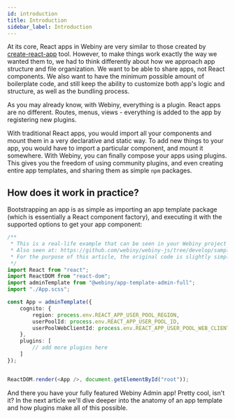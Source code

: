 ```yaml
---
id: introduction
title: Introduction
sidebar_label: Introduction
---
```


At its core, React apps in Webiny are very similar to those created by [create-react-app](https://create-react-app.dev/) tool. However, to make things work exactly the way we wanted them to, we had to think differently about how we approach app structure and file organization. We want to be able to share apps, not React components. We also want to have the minimum possible amount of boilerplate code, and still keep the ability to customize both app's logic and structure, as well as the bundling process.

As you may already know, with Webiny, everything is a plugin. React apps are no different. Routes, menus, views - everything is added to the app by registering new plugins.

With traditional React apps, you would import all your components and mount them in a very declarative and static way. To add new things to your app, you would have to import a particular component, and mount it somewhere. With Webiny, you can finally compose your apps using plugins. This gives you the freedom of using community plugins, and even creating entire app templates, and sharing them as simple `npm` packages.

## How does it work in practice?

Bootstrapping an app is as simple as importing an app template package (which is essentially a React component factory), and executing it with the supported options to get your app component:

```typescript jsx
/**
 * This is a real-life example that can be seen in your Webiny project in `apps/admin`.
 * Also seen at: https://github.com/webiny/webiny-js/tree/develop/sample-project/apps/admin
 * For the purpose of this article, the original code is slightly simplified.
 */
import React from "react";
import ReactDOM from "react-dom";
import adminTemplate from "@webiny/app-template-admin-full";
import "./App.scss";

const App = adminTemplate({
    cognito: {
        region: process.env.REACT_APP_USER_POOL_REGION,
        userPoolId: process.env.REACT_APP_USER_POOL_ID,
        userPoolWebClientId: process.env.REACT_APP_USER_POOL_WEB_CLIENT_ID
    },
    plugins: [
        // add more plugins here
    ]
});


ReactDOM.render(<App />, document.getElementById("root"));
```

And there you have your fully featured Webiny Admin app! Pretty cool, isn't it? In the next article we'll dive deeper into the anatomy of an app template and how plugins make all of this possible.
